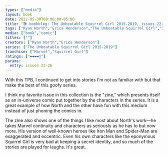 ```yaml
---
types: ["media"]
layout: book
date: 2022-05-30T00:00:00-05:00
title: "📚 bookblog: The Unbeatable Squirrel Girl 2015-2019, issues 22-26 (❤️❤️❤️❤️🖤)"
tags: ["Ryan North","Erica Henderson","The Unbeatable Squirrel Girl","Iron Man","Spider-Man"]
media: ["book","comic"]
titles: [""]
creators: ["Ryan North","Erica Henderson"]
series: ["The Unbeatable Squirrel Girl 2015-2019"]
franchise: ["Marvel","Squirrel Girl"]
ratings: ["❤️❤️❤️❤️🖤"]
params:
  entry: issues 22-26
---
```


With this TPB, I continued to get into stories I'm not as familiar with but that make the best of this goofy series.

I think my favorite issue in this collection is the "zine," which presents itself as an in-universe comic put together by the characters in the series. It is a great example of how North and the other have fun with this medium instead of just phoning the comics in.

The zine also shows one of the things I like most about North's work—he takes Marvel continuity and characters as seriously as he has to but now more. His version of well-known heroes like Iron Man and Spider-Man are exaggerated and eccentric. Even his own characters like the eponymous Squirrel Girl is very bad at keeping a secret identity, and so much of the stories are played for laughs. It's great.